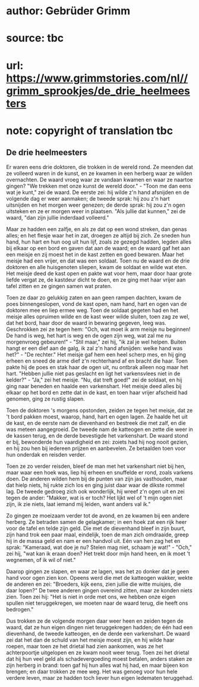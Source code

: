 # author: Gebrüder Grimm
# source: tbc
# url: https://www.grimmstories.com/nl//grimm_sprookjes/de_drie_heelmeesters
# note: copyright of translation tbc

## De drie heelmeesters 

Er waren eens drie doktoren, die trokken in de wereld rond. Ze meenden
dat ze volleerd waren in de kunst, en ze kwamen in een herberg waar ze
wilden overnachten. De waard vroeg waar ze vandaan kwamen en waar ze
naartoe gingen? "We trekken met onze kunst de wereld door." - "Toon
me dan eens wat je kunt," zei de waard. De eerste zei: hij wilde z'n
hand afsnijden en de volgende dag er weer aanmaken; de tweede sprak: hij
zou z'n hart uitsnijden en het morgen weer genezen; de derde sprak: hij
zou z'n ogen uitsteken en ze er morgen weer in plaatsen. "Als jullie
dat kunnen," zei de waard, "dan zijn jullie inderdaad volleerd."

Maar ze hadden een zalfje, en als ze dat op een wond streken, dan genas
alles; en het flesje waar het in zat, droegen ze altijd bij zich. Ze
sneden hun hand, hun hart en hun oog uit hun lijf, zoals ze gezegd
hadden, legden alles bij elkaar op een bord en gaven dat aan de waard;
en de waard gaf het aan een meisje en zij moest het in de kast zetten en
goed bewaren. Maar het meisje had een vrijer, en dat was een soldaat.
Toen nu de waard en de drie doktoren en alle huisgenoten sliepen, kwam
de soldaat en wilde wat eten. Het meisje deed de kast open en pakte wat
voor hem, maar door haar grote liefde vergat ze, de kastdeur dicht te
doen, en ze ging met haar vrijer aan tafel zitten en ze gingen samen wat
praten.

Toen ze daar zo gelukkig zaten en aan geen rampen dachten, kwam de poes
binnengeslopen, vond de kast open, nam hand, hart en ogen van de
doktoren mee en liep ermee weg. Toen de soldaat gegeten had en het
meisje alles opruimen wilde en de kast weer wilde sluiten, toen zag ze
wel, dat het bord, haar door de waard in bewaring gegeven, leeg was.
Geschrokken zei ze tegen hem: "Och, wat moet ik arm meisje nu beginnen!
De hand is weg, het hart is weg en de ogen zijn weg, wat zal me nu
morgenvroeg gebeuren!" - "Stil maar," zei hij, "ik zal je wel
helpen. Buiten hangt er een dief aan de galg, ik zal z'n hand
afsnijden: welke hand was het?" - "De rechter." Het meisje gaf hem
een heel scherp mes, en hij ging erheen en sneed de arme dief z'n
rechterhand af en bracht die haar. Toen pakte hij de poes en stak haar
de ogen uit, nu ontbrak alleen nog maar het hart. "Hebben jullie niet
pas geslacht en ligt het varkensvlees niet in de kelder?" - "Ja," zei
het meisje. "Nu, dat treft goed!" zei de soldaat, en hij ging naar
beneden en haalde een varkenshart. Het meisje deed alles bij elkaar op
het bord en zette dat in de kast, en toen haar vrijer afscheid had
genomen, ging ze rustig slapen.

Toen de doktoren 's morgens opstonden, zeiden ze tegen het meisje, dat
ze 't bord pakken moest, waarop, hand, hart en ogen lagen. Ze haalde
het uit de kast, en de eerste nam de dievenhand en bestreek die met
zalf, en die was meteen aangegroeid. De tweede nam de katteogen en zette
die weer in de kassen terug, en de derde bevestigde het varkenshart. De
waard stond er bij, bewonderde hun vaardigheid en zei: zoiets had hij
nog nooit gezien, en hij zou hen bij iedereen prijzen en aanbevelen. Ze
betaalden toen voor hun onderdak en reisden verder.

Toen ze zo verder reisden, bleef de man met het varkenshart niet bij
hen, maar waar een hoek was, liep hij erheen en snuffelde er rond, zoals
varkens doen. De anderen wilden hem bij de punten van zijn jas
vasthouden, maar dat hielp niets, hij rukte zich los en ging juist daar
waar de dikste rommel lag. De tweede gedroeg zich ook wonderlijk, hij
wreef z'n ogen uit en zei tegen de ander: "Makker, wat is er toch? Het
lijkt wel of 't mijn ogen niet zijn, ik zie niets, laat iemand mij
leiden, want anders val ik."

Zo gingen ze moeizaam verder tot de avond, en ze kwamen bij een andere
herberg. Ze betraden samen de gelagkamer; in een hoek zat een rijk heer
voor de tafel en telde zijn geld. Die met de dievenhand bleef in zijn
buurt, zijn hand trok een paar maal, eindelijk, toen de man zich
omdraaide, greep hij in de massa geld en nam er een handvol uit. Eén van
hen zag het en sprak: "Kameraad, wat doe je nu? Stelen mag niet, schaam
je wat!" - "Och," zei hij, "wat kan ik eraan doen? Het trekt door
mijn hand heen, en ik moet 't wegnemen, of ik wil of niet."

Daarop gingen ze slapen, en waar ze lagen, was het zo donker dat je geen
hand voor ogen zien kon. Opeens werd die met de katteogen wakker, wekte
de anderen en zei: "Broeders, kijk eens, zien jullie die witte muisjes,
die daar lopen?" De twee anderen gingen overeind zitten, maar ze konden
niets zien. Toen zei hij: "Het is niet in orde met ons, we hebben onze
eigen spullen niet teruggekregen, we moeten naar de waard terug, die
heeft ons bedrogen."

Dus trokken ze de volgende morgen daar weer heen en zeiden tegen de
waard, dat ze hun eigen dingen niet teruggekregen hadden; de één had een
dievenhand, de tweede katteogen, en de derde een varkenshart. De waard
zei dat het dan de schuld van het meisje moest zijn, en hij wilde haar
roepen, maar toen ze het drietal had zien aankomen, was ze het
achterpoortje uitgelopen en ze kwam nooit weer terug. Toen zei het
drietal dat hij hun veel geld als schadevergoeding moest betalen, anders
staken ze zijn herberg in brand: toen gaf hij hun alles wat hij had, en
maar bijeen kon brengen; en daar trokken ze mee weg. Het was genoeg voor
hun hele verdere leven, maar ze hadden toch liever hun eigen ledematen
teruggehad.
